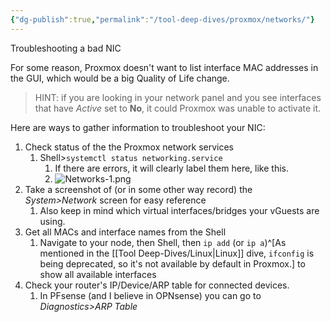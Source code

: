 ```yaml
---
{"dg-publish":true,"permalink":"/tool-deep-dives/proxmox/networks/"}
---
```


Troubleshooting a bad NIC

For some reason, Proxmox doesn't want to list interface MAC addresses in the GUI, which would be a big Quality of Life change.

>  HINT: if you are looking in your network panel and you see interfaces that have *Active* set to **No**, it could Proxmox was unable to activate it.

Here are ways to gather information to troubleshoot your NIC:
1. Check status of the the Proxmox network services
	1. Shell>`systemctl status networking.service`
		1. If there are errors, it will clearly label them here, like this.
		2. ![Networks-1.png](/img/user/Attachments/Networks-1.png)
2. Take a screenshot of (or in some other way record) the *System>Network* screen for easy reference
	1. Also keep in mind which virtual interfaces/bridges your vGuests are using.
3. Get all MACs and interface names from the Shell
	1. Navigate to your node, then Shell, then `ip add` (or `ip a`)^[As mentioned in the [[Tool Deep-Dives/Linux\|Linux]] dive, `ifconfig` is being deprecated, so it's not available by default in Proxmox.] to show all available interfaces
4. Check your router's IP/Device/ARP table for connected devices.
	1. In PFsense (and I believe in OPNsense) you can go to *Diagnostics>ARP Table*